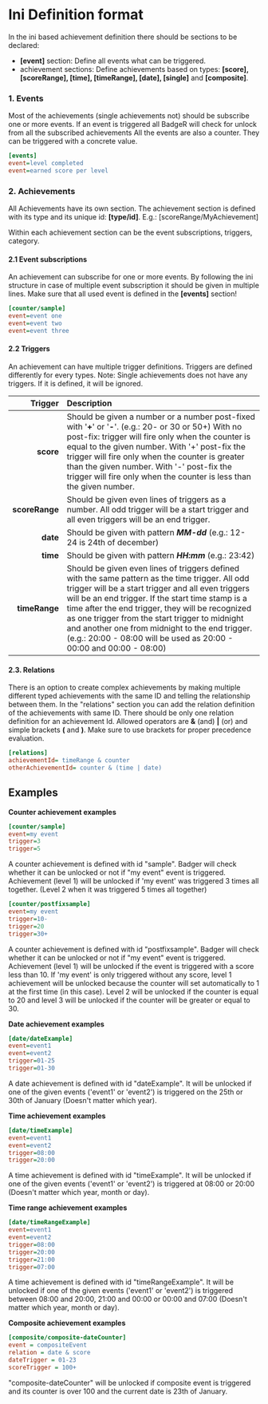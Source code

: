 # Ini Definition format #

In the ini based achievement definition there should be sections to be declared:
* **[event]** section: Define all events what can be triggered.
* achievement sections: Define achievements based on types: **[score], [scoreRange], [time], [timeRange], [date], [single]** and **[composite]**.

### 1. Events ###

Most of the achievements (single achievements not) should be subscribe one or more events. If an event is triggered all BadgeR will check for unlock from all the subscribed achievements
All the events are also a counter. They can be triggered with a concrete value.

```ini
[events]
event=level completed
event=earned score per level
```

### 2. Achievements ###

All Achievements have its own section.
The achievement section is defined with its type and its unique id: **[type/id]**. E.g.: [scoreRange/MyAchievement]

Within each achievement section can be the event subscriptions, triggers, category.

#### 2.1 Event subscriptions ####

An achievement can subscribe for one or more events. By following the ini structure in case of multiple event subscription it should be given in multiple lines.
Make sure that all used event is defined in the **[events]** section!

```ini
[counter/sample]
event=event one
event=event two
event=event three
```

#### 2.2 Triggers ####

An achievement can have multiple trigger definitions. Triggers are defined differently for every types.
Note: Single achievements does not have any triggers. If it is defined, it will be ignored.

|       Trigger|Description|
|-------------:|:-----|
|**score**     |Should be given a number or a number post-fixed with '**+**' or '**-**'. (e.g.: 20- or 30 or 50+) With no post-fix: trigger will fire only when the counter is equal to the given number. With '+' post-fix the trigger will fire only when the counter is greater than the given number. With '-' post-fix the trigger will fire only when the counter is less than the given number.|
|**scoreRange**|Should be given even lines of triggers as a number. All odd trigger will be a start trigger and all even triggers will be an end trigger.|
|**date**      |Should be given with pattern ***MM-dd*** (e.g.: 12-24 is 24th of december)|
|**time**      |Should be given with pattern ***HH:mm*** (e.g.: 23:42)|
|**timeRange** |Should be given even lines of triggers defined with the same pattern as the time trigger. All odd trigger will be a start trigger and all even triggers will be an end trigger. If the start time stamp is a time after the end trigger, they will be recognized as one trigger from the start trigger to midnight and another one from midnight to the end trigger. (e.g.: 20:00 - 08:00 will be used as 20:00 - 00:00 and 00:00 - 08:00)

#### 2.3. Relations ####

There is an option to create complex achievements by making multiple different typed achievements with the same ID and telling the relationship between them.
 In the "relations" section you can add the relation definition of the achievements with same ID. There should be only one relation definition for an achievement Id.
Allowed operators are **&** (and) **|** (or) and simple brackets **(** and **)**. Make sure to use brackets for proper precedence evaluation.

```ini
[relations]
achievementId= timeRange & counter
otherAchievementId= counter & (time | date)
```

## **Examples** ##

**Counter achievement examples**
```ini
[counter/sample]
event=my event
trigger=3
trigger=5
```

A counter achievement is defined with id "sample". Badger will check whether it can be unlocked or not if "my event" event is triggered. Achievement (level 1) will be unlocked if 'my event' was triggered 3 times all together. (Level 2 when it was triggered 5 times all together)

```ini
[counter/postfixsample]
event=my event
trigger=10-
trigger=20
trigger=30+
```

A counter achievement is defined with id "postfixsample". Badger will check whether it can be unlocked or not if "my event" event is triggered. Achievement (level 1) will be unlocked if the event is triggered with a score less than 10. If 'my event' is only triggered without any score, level 1 achievement will be unlocked because the counter will set automatically to 1 at the first time (in this case). Level 2 will be unlocked if the counter is equal to 20 and level 3 will be unlocked if the counter will be greater or equal to 30.

**Date achievement examples**

```ini
[date/dateExample]
event=event1
event=event2
trigger=01-25
trigger=01-30
```

A date achievement is defined with id "dateExample". It will be unlocked if one of the given events ('event1' or 'event2') is triggered on the 25th or 30th of January (Doesn't matter which year).

**Time achievement examples**

```ini
[date/timeExample]
event=event1
event=event2
trigger=08:00
trigger=20:00
```

A time achievement is defined with id "timeExample". It will be unlocked if one of the given events ('event1' or 'event2') is triggered at 08:00 or 20:00 (Doesn't matter which year, month or day).

**Time range achievement examples**

```ini
[date/timeRangeExample]
event=event1
event=event2
trigger=08:00
trigger=20:00
trigger=21:00
trigger=07:00
```

A time achievement is defined with id "timeRangeExample". It will be unlocked if one of the given events ('event1' or 'event2') is triggered between 08:00 and 20:00, 21:00 and 00:00 or 00:00 and 07:00 (Doesn't matter which year, month or day).

**Composite achievement examples**

```ini
[composite/composite-dateCounter]
event = compositeEvent
relation = date & score
dateTrigger = 01-23
scoreTrigger = 100+
```

"composite-dateCounter" will be unlocked if composite event is triggered and its counter is over 100 and the current date is 23th of January.